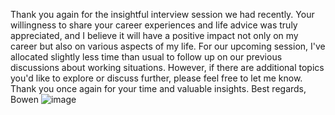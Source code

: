Thank you again for the insightful interview session we had recently. Your willingness to share your career experiences and life advice was truly appreciated, and I believe it will have a positive impact not only on my career but also on various aspects of my life.
For our upcoming session, I've allocated slightly less time than usual to follow up on our previous discussions about working situations. However, if there are additional topics you'd like to explore or discuss further, please feel free to let me know.
Thank you once again for your time and valuable insights.
Best regards, 
Bowen
![image](https://github.com/bowenlong1/E-commerce-recommendation/assets/38050947/61a900ca-f1f9-4d56-8280-8eb22b3405ac)
